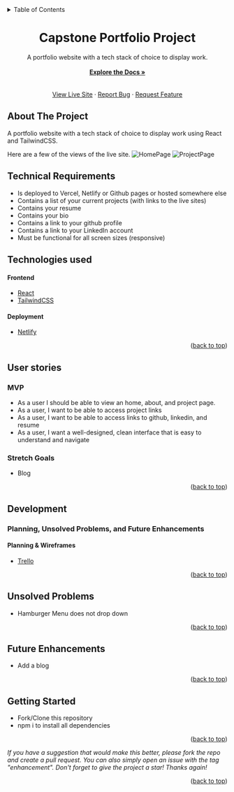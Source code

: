 <div id="top"></div>

<details>
  <summary>Table of Contents</summary>
  <ol>
    <li>
      <a href="#about-the-project">About The Project</a>
      <ul>
        <li><a href="#technical-requirements">Technical Requirements</a></li>
        <li><a href="#technologies-used">Technologies-Used</a></li>
      </ul>
    </li>
    <li>
      <a href="#user-stories">User Stories</a>
      <ul>
        <li><a href="#mvp">MVP</a></li>
        <li><a href="#stretch-goals">Stretch Goals</a></li>
      </ul>
    </li>
    <li>
      <a href="#developement">Planning, Unsolved Problems, and Future Enhancements</a>
      <ul>
        <li><a href="#tools-used">Planning & Wireframes</a></li>
        <li><a href="#initial-wireframes">Initial Wireframes</a></li>
        <li><a href="#unsolved-problems">Unsolved Problems</a></li>
        <li><a href="#future-enhancements">Future Enhancements</a></li>
      </ul>
    </li>
    <li>
     <a href="#getting-started">Getting Started</a>
    </li>
  </ol>
</details>

<div align="center">
<h1 align="center">Capstone Portfolio Project</h1>

  <p align="center">
A portfolio website with a tech stack of choice to display work. 
    <br />
    <br />
    <a href="https://github.com/hummingbirdcreative/portfolio_final.git"><strong>Explore the Docs »</strong></a><br>
    <br />
    <br />
    <a href="https://christinecodesportfolio.netlify.app/">View Live Site</a>
    ·
    <a href="https://github.com/hummingbirdcreative/portfolio_final/issues">Report Bug</a>
    ·
    <a href="https://github.com/hummingbirdcreative/portfolio_final/issues">Request Feature</a>
  </p>
</div>

## About The Project

A portfolio website with a tech stack of choice to display work using React and  TailwindCSS.

Here are a few of the views of the live site.
![HomePage](https://i.imgur.com/mOppDlS.png)
![ProjectPage](https://i.imgur.com/LD3ejld.png)

## Technical Requirements

- Is deployed to Vercel, Netlify or Github pages or hosted somewhere else
- Contains a list of your current projects (with links to the live sites)
- Contains your resume
- Contains your bio
- Contains a link to your github profile
- Contains a link to your LinkedIn account
- Must be functional for all screen sizes (responsive)

## Technologies used

#### Frontend

- [React](https://reactjs.org/)
- [TailwindCSS](https://tailwindcss.com/)

#### Deployment

- [Netlify](https://docs.netlify.com/?_gl=1%2a3nt3we%2a_gcl_aw%2aR0NMLjE2NjEzOTM2NTIuQ2p3S0NBandtSmVZQmhBd0Vpd0FYbGcwQVNXeHdhaDY3cXZTVFBxOHBTcTdEeUdmWWhDUmRjdmxnX0V4MkFseGcwd3VCM3ltcHNUc3V4b0NqRmNRQXZEX0J3RQ..&_ga=2.106224459.93517023.1661393652-710746354.1661393652&_gac=1.112985462.1661393652.CjwKCAjwmJeYBhAwEiwAXlg0ASWxwah67qvSTPq8pSq7DyGfYhCRdcvlg_Ex2Alxg0wuB3ympsTsuxoCjFcQAvD_BwE)

<p align="right">(<a href="#top">back to top</a>)</p>

## User stories

### MVP

- As a user I should be able to view an home, about, and project page.
- As a user, I want to be able to access project links
- As a user, I want to be able to access links to github, linkedin, and resume
- As a user, I want a well-designed, clean interface that is easy to understand and navigate

### Stretch Goals

- Blog
<p align="right">(<a href="#top">back to top</a>)</p>

## Development

### Planning, Unsolved Problems, and Future Enhancements

#### Planning & Wireframes

- [Trello](https://trello.com/b/PmJZjbZW/portfolio)


<p align="right">(<a href="#top">back to top</a>)</p>

## Unsolved Problems

- Hamburger Menu does not drop down

<p align="right">(<a href="#top">back to top</a>)</p>

## Future Enhancements

- Add a blog

<p align="right">(<a href="#top">back to top</a>)</p>

## Getting Started

- Fork/Clone this repository
- npm i to install all dependencies

<p align="right">(<a href="#top">back to top</a>)</p>

_If you have a suggestion that would make this better, please fork the repo and create a pull request. You can also simply open an issue with the tag "enhancement". Don't forget to give the project a star! Thanks again!_

<p align="right">(<a href="#top">back to top</a>)</p>
